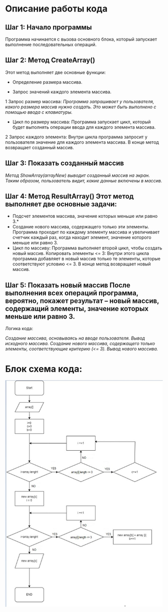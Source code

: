 
# Oписание работы кода

## Шаг 1: Начало программы

Программа начинается с вызова основного блока, который запускает выполнение последовательных операций.

## Шаг 2: Метод CreateArray()

Этот метод выполняет две основные функции:

* Определение размера массива.

* Запрос значений каждого элемента массива.

1 Запрос размер массива: 
*Программа запрашивает у пользователя, какого размера массив нужно создать. Это может быть выполнено с помощью ввода с клавиатуры.*
+ Цикл по размеру массива: Программа запускает цикл, который будет выполнять операции ввода для каждого элемента массива. 

2 Запрос каждого элемента: Внутри цикла программа запросит у пользователя значение для каждого элемента массива. В конце метод возвращает созданный массив.

## Шаг 3: Показать созданный массив 

*Метод ShowArray(arrayNew) выводит созданный массив на экран. Таким образом, пользователь видит, какие данные включены в массив.*

## Шаг 4: Метод ResultArray() Этот метод выполняет две основные задачи:

* Подсчет элементов массива, значение которых меньше или равно 3.*
* Создание нового массива, содержащего только эти элементы. Программа проходит по каждому элементу массива и увеличивает счетчик каждый раз, когда находит элемент, значение которого меньше или равно 3.
* Цикл по массиву: Программа выполняет второй цикл, чтобы создать новый массив. Копировать элементы <= 3: Внутри этого цикла программа добавляет в новый массив только те элементы, которые соответствуют условию <= 3. В конце метод возвращает новый массив.

## Шаг 5: Показать новый массив После выполнения всех операций программа, вероятно, покажет результат – новый массив, содержащий элементы, значение которых меньше или равно 3.

Логика кода:

*Создание массива, основываясь на вводе пользователя. Вывод исходного массива. Создание нового массива, содержащего только элементы, соответствующие критерию (<= 3). Вывод нового массива.*

# Блок схема кода:
![alt text](block_diagram.jpg)
